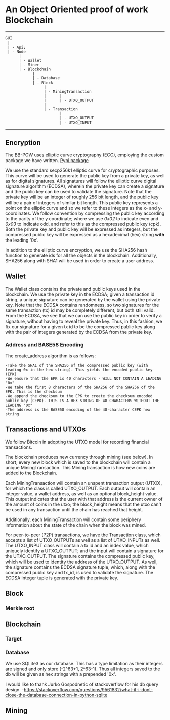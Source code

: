 # An Object Oriented proof of work Blockchain

---

    GUI
     |
     | - Api;
     | - Node
          |
          | - Wallet
          | - Miner
          | - Blockchain
                | 
                | - Database
                | - Block
                     |
                     | - MiningTransaction
                     |      |
                     |      | - UTXO_OUTPUT
                     |
                     | - Transaction
                            |
                            | - UTXO_OUTPUT
                            | - UTXO_INPUT


---
## Encryption

The BB-POW uses elliptic curve cryptography (ECC), employing the custom package we have written. [Pypi package](https://pypi.org/project/basicblockchains-ecc/)


We use the standard secp256k1 elliptic curve for cryptographic purposes. 
This curve will be used to generate the public key from a private key, as well as for digital signatures.
All signatures will follow the elliptic curve digital signature algorithm (ECDSA), wherein the private key can create a signature and the public key can be used to validate the signature.
Note that the private key will be an integer of roughly 256 bit length, and the public key will be a pair of integers of similar bit length.
This public key represents a point on the elliptic curve and so we refer to these integers as the x- and y-coordinates.
We follow convention by compressing the public key according to the parity of the y coordinate; where we use *0x02* to indicate even and *0x03* to indicate odd, and refer to this as the compressed public key (cpk).
Both the private key and public key will be expressed as integers, but the compressed public key will be expressed as a hexadecimal (hex) string **with** the leading '0x'.

In addition to the elliptic curve encryption, we use the SHA256 hash function to generate ids for all the objects in the blockchain.
Additionally, SHA256 along with SHA1 will be used in order to create a user address.


## Wallet

The Wallet class contains the private and public keys used in the blockchain.
We use the private key in the ECDSA; given a transaction id string, a unique signature can be generated by the wallet using the private key.
Note that the ECDSA contains randomness, so two signatures for the same transaction (tx) id  may be completely different, but both still valid.
From the ECDSA, we see that we can use the public key in order to verify a signature, without having to reveal the private key.
Thus, in this fashion, we fix our signature for a given tx id to be the compressed public key along with the pair of integers generated by the ECDSA from the private key.


### Address and BASE58 Encoding

The create_address algorithm is as follows:

    -Take the SHA1 of the SHA256 of the compressed public key (with leading 0x in the hex string). This yields the encoded public key (EPK)
    -We ensure that the EPK is 40 characters - WILL NOT CONTAIN A LEADING "0x"
    -We take the first 8 characters of the SHA256 of the SHA256 of the EPK. This is the checksum
    -We append the checksum to the EPK to create the checksum encoded public key (CEPK). THIS IS A HEX STRING OF 48 CHARACTERS WITHOUT THE LEADING "0x"
    -The address is the BASE58 encoding of the 48-character CEPK hex string

## Transactions and UTXOs

We follow Bitcoin in adopting the UTXO model for recording financial transactions.

The blockchain produces new currency through mining (see below). 
In short, every new block which is saved to the blockchain will contain a unique MiningTransaction.
This MiningTransaction is how new coins are added to the Blockchain.

Each MiningTransaction will contain an unspent transaction output (UTXO), for which the class is called UTXO_OUTPUT.
Each output will contain an integer value, a wallet address, as well as an optional block_height value.
This output indicates that the user with that address is the current owner of the amount of coins in the utxo; the block_height means that the utxo can't be used in any transaction until the chain has reached that height.

Additionally, each MiningTransaction will contain some periphery information about the state of the chain when the block was mined.

For peer-to-peer (P2P) transactions, we have the Transaction class, which accepts a list of UTXO_OUTPUTs as well as a list of UTXO_INPUTs as well.
The UTXO_INPUT class will contain a tx id and an index value, which uniquely identify a UTXO_OUTPUT; and the input will contain a signature for the UTXO_OUTPUT.
The signature contains the compressed public key, which will be used to identity the address of the UTXO_OUTPUT. 
As well, the signature contains the ECDSA signature tuple, which, along with the compressed public key and tx_id, is used to validate the signature.
The ECDSA integer tuple is generated with the private key.


## Block

### Merkle root

## Blockchain

### Target

### Database

We use SQLite3 as our database. This has a type limitation as their integers are signed and only store (-2^63+1,
2^63-1). Thus all integers saved to the db will be given as hex strings with a prepended '0x'.

I would like to thank Jurko Gospodnetic of stackoverflow for his db query design.
-https://stackoverflow.com/questions/9561832/what-if-i-dont-close-the-database-connection-in-python-sqlite


## Mining